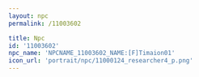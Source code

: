```yaml
---
layout: npc
permalink: /11003602

title: Npc
id: '11003602'
npc_name: 'NPCNAME_11003602_NAME:[F]Timaion01'
icon_url: 'portrait/npc/11000124_researcher4_p.png'
---
```

